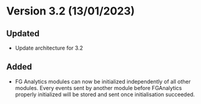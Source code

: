 # Version 3.2 (13/01/2023)

## Updated

* Update architecture for 3.2

## Added

* FG Analytics modules can now be initialized independently of all other modules. Every events sent by another module before FGAnalytics properly initialized will be stored and sent once initialisation succeeded.
